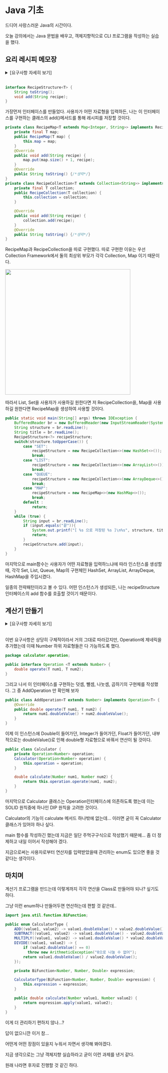 # Java 기초

드디어 사랑스러운 Java의 시간이다. 

오늘 강의에서는 Java 문법을 배우고, 객체지향적으로 CLI 프로그램을 작성하는 실습을 했다.



## 요리 레시피 메모장

<details>
<summary>[요구사항 자세히 보기]</summary>
<p>
<h3>입력값</h3>
<ul>
  <li>저장할 자료구조명을 입력합니다. (List / Set / Map)</li>
  <li>내가 좋아하는 요리 제목을 먼저 입력합니다.</li>
  <li>이어서 내가 좋아하는 요리 레시피를 한 문장씩 입력합니다.</li>
  <li>입력을 마쳤으면 마지막에 “끝” 문자를 입력합니다.</li>
</ul>
<h3>출력값</h3>
<ul>
  <li>입력이 종료되면 저장한 자료구조 이름과 요리 제목을 괄호로 감싸서 먼저 출력해 줍니다.</li>
  <li>이어서, 입력한 모든 문장 앞에 번호를 붙여서 입력 순서에 맞게 모두 출력해 줍니다.</li>
</ul>
<h3>예시 입력 :</h3>
<pre>
백종원 돼지고기 김치찌개 만들기
4.5
돼지고기는 핏물을 빼주세요.
잘익은 김치 한포기를 꺼내서 잘라주세요.
냄비에 들기름 적당히 두르고 김치를 넣고 볶아주세요.
다진마늘 한스푼, 설탕 한스푼 넣어주세요.
종이컵으로 물 8컵 부어서 센불에 끓여주세요.
핏물 뺀 돼지고기를 넣어주세요.
된장 반스푼, 양파 반개, 청양고추 한개를 썰어서 넣어주세요.
간장 두스푼반, 새우젓 두스푼, 고춧가루 두스푼반 넣어주세요.
중불로 줄여서 오래 끓여주세요~!!	
마지막에 파 쏭쏭 썰어서 마무리하면 돼요^^
</pre>
<h3>예시 출력:</h3>
<pre>
[ 백종원 돼지고기 김치찌개 만들기 ]
별점 : 4 (80.0%)
1. 돼지고기는 핏물을 빼주세요.
2. 잘익은 김치 한포기를 꺼내서 잘라주세요.
3. 냄비에 들기름 적당히 두르고 김치를 넣고 볶아주세요.
4. 다진마늘 한스푼, 설탕 한스푼 넣어주세요.
5. 종이컵으로 물 8컵 부어서 센불에 끓여주세요.
6. 핏물 뺀 돼지고기를 넣어주세요.
7. 된장 반스푼, 양파 반개, 청양고추 한개를 썰어서 넣어주세요.
8. 간장 두스푼반, 새우젓 두스푼, 고춧가루 두스푼반 넣어주세요.
9. 중불로 줄여서 오래 끓여주세요~!!	
10. 마지막에 파 쏭쏭 썰어서 마무리하면 돼요^^
</pre>
</details>
<br/>

```java
interface RecipeStructure<T> {
    String toString();
    void add(String recipe);
}
```

가장먼저 인터페이스를 만들었다. 사용자가 어떤 자료형을 입력하든, 나는 이 인터페이스를 구현하는 클래스의 add()메서드를 통해 레시피를 저장할 것이다.

```java
private class RecipeMap<T extends Map<Integer, String>> implements RecipeStructure<T>{
    private final T map;
    public RecipeMap(T map) {
        this.map = map;
    }
  	@Override
    public void add(String recipe) {
        map.put(map.size() + 1, recipe);
    }
  	@Override
    public String toString() {/*생략*/}
}
private class RecipeCollection<T extends Collection<String>> implements RecipeStructure<T>{
    private final T collection;
    public RecipeCollection(T collection) {
        this.collection = collection;
    }

    @Override
    public void add(String recipe) {
        collection.add(recipe);
    }
    @Override
    public String toString() {/*생략*/}
}
```

RecipeMap과 RecipeCollection을 따로 구현했다. 따로 구현한 이유는 우선 Collection Framework에서 둘의 최상위 부모가 각각 Collection, Map 이기 때문이다.

<img src="https://github.com/user-attachments/assets/f0e3ea10-56ef-4f9e-bdf1-e668d7bc9eb9" width="400" align="center"/>

따라서 List, Set을 사용자가 사용하길 원한다면 저 RecipeCollection을, Map을 사용하길 원한다면 RecipeMap을 생성하여 사용할 것이다.

```java
public static void main(String[] args) throws IOException {
    BufferedReader br = new BufferedReader(new InputStreamReader(System.in));
    String structure = br.readLine();
    String title = br.readLine();
    RecipeStructure<?> recipeStructure;
    switch(structure.toUpperCase()) {
        case "SET":
            recipeStructure = new RecipeCollection<>(new HashSet<>());
            break;
        case "LIST":
            recipeStructure = new RecipeCollection<>(new ArrayList<>());
            break;
        case "QUEUE":
            recipeStructure = new RecipeCollection<>(new ArrayDeque<>());
            break;
        case "MAP":
            recipeStructure = new RecipeMap<>(new HashMap<>());
            break;
        default :
            return;
    }
    while (true) {
        String input = br.readLine();
        if (input.equals("끝")){
            System.out.printf("[ %s 으로 저장된 %s ]\n%s", structure, title, recipeStructure);
            return;
        }
        recipeStructure.add(input);
    }
}
```

마지막으로 main함수는 사용자가 어떤 자료형을 입력하느냐에 따라 인스턴스를 생성할때, 각각 Set, List, Queue, Map의 구현체인 HashSet, ArrayList, ArrayDeque, HashMap을 주입시켰다.

일종의 전략패턴이라고 볼 수 있다. 어떤 인스턴스가 생성되든, 나는 recipeStructure인터페이스의 add 함수를 호출할 것이기 때문이다.





## 계산기 만들기

<details>
<summary>[요구사항 자세히 보기]</summary>
<p>
<h3>Step 1 : 더하기, 빼기, 나누기, 곱하기 연산을 수행할 수 있는 Calculator 클래스를 만듭니다.</h3>
<ul>
<li>Calulator 클래스는 연산을 수행하는 반환 타입이 double인 calculate 메서드를 가지고 있습니다.</li>
<li>calculate 메서드는 String 타입의 operator 매개변수를 통해 연산자 매개값을 받습니다.</li>
<li>int 타입의 firstNumber, secondNumber 매개변수를 통해 피연산자 값을 받습니다.</li>
<li>calculate 메서드는 전달받은 피연산자, 연산자를 사용하여 연산을 수행합니다.</li>
<li>힌트) if or switch 즉, 제어문을 통해 연산자의 타입을 확인하고 해당하는 타입의 연산을 수행하고 결과값을 반환합니다.</li>
</ul>
<h3>Step 2 : 나머지 연산자(%)를 수행할 수 있게 Calculator 클래스 내부 코드를 변경합니다.</h3>
<ul>
  <li>힌트) 제어문 else if 에 나머지 연산자(%)를 추가합니다.</li>
</ul>
<h3>Step 3</h3>
<img src="https://github.com/user-attachments/assets/0e71507a-3286-4ddf-968f-c1cf7da2cc5e" width="600" align="center"/>
<ul>
<li>AddOperation(더하기), SubstractOperation(빼기), MultiplyOperation(곱하기), DivideOperation(나누기) 연산 클래스를 만든 후 클래스 간의 관계를 고려하여 Calculator 클래스와 관계를 맺습니다.</li>
<li>관계를 맺은 후 필요하다면 Calculator 클래스의 내부 코드를 변경합니다.. 나머지 연산자(%) 기능은 제외합니다.</li>
<li>힌트) AddOperation, SubstractOperation, MultiplyOperation, DivideOperation 연산 클래스들을 만듭니다.</li>
<li>힌트) 각각의 연산 타입에 맞게 operate 메서드를 구현합니다.</li>
<li>힌트) Calculator 클래스와 포함관계를 맺고 생성자를 통해 각각의 연산 클래스 타입의 필드에 객체를 주입합니다.</li>
<li>힌트) calculate 메서드에서 직접 연산을 하지 않고 주입받은 연산 클래스들의 operate 메서드를 사용하여 연산을 진행합니다.</li>
</ul>
<h3>Step 4</h3>
<img src="https://github.com/user-attachments/assets/ff43185f-4ce1-4b0a-b3b9-c3a4679f301a" width="600" align="center"/>
<ul>
<li>AddOperation(더하기), SubstractOperation(빼기), MultiplyOperation(곱하기), DivideOperation(나누기) 연산 클래스들을 AbstractOperation(추상 클래스)를 사용하여 추상화하고 Calculator 클래스의 내부 코드를 변경합니다.</li>
<li>주의) Calculator의 calculate 메서드의 매개변수가 변경되었습니다.</li>
<li>힌트) AbstractOperation 추상 클래스를 만들고 operate 추상 메서드를 만듭니다.</li>
<li>힌트) AddOperation, SubstractOperation, MultiplyOperation, DivideOperation 클래스들은 AbstractOperation 클래스를 상속받고 각각의 연산 </li>타입에 맞게 operate를 오버라이딩 합니다.
<li>힌트) Calculator 클래스는 4개의 연산 클래스들이 상속받고 있는 AbstractOperation 클래스만을 포함합니다.</li>
<li>힌트) 생성자 혹은 Setter를 사용하여 연산을 수행할 연산 클래스의 객체를 AbstractOperation 클래스 타입의 필드에 주입합니다.(다형성)</li>
<li>힌트) calculate 메서드에서는 더 이상 연산자 타입을 받아 구분할 필요 없이 주입 받은 연산 클래스의 operate 메서드를 통해 바로 연산을 수행합니다.</li>
</ul>
</details>
<br/>

이번 요구사항은 상당히 구체적이라서 거의 그대로 따라갔지만, Operation에 제네릭을 추가했는데 이때 Number 하위 자료형들은 다 가능하도록 했다.

```java
package calculator.operation;

public interface Operation <T extends Number> {
    double operate(T num1, T num2);
}
```

그리고 나서 이 인터페이스를 구현하는 덧셈, 뺄셈, 나눗셈, 곱하기의 구현체를 작성했다. 그 중 AddOperation 만 확인해 보자

```java
public class AddOperation<T extends Number> implements Operation<T> {
    @Override
    public double operate(T num1, T num2) {
        return num1.doubleValue() + num2.doubleValue();
    }
}
```

이제 이 인스턴스에 Double이 들어가던, Integer가 들어가던, Float가 들어가던, 내부적으로는 doubleValue()로 인해 double형 자료형으로 바꿔서 연산이 될 것이다.

```java
public class Calculator {
    private Operation<Number> operation;
    Calculator(Operation<Number> operation) {
        this.operation = operation;
    }

    double calculate(Number num1, Number num2) {
        return this.operation.operate(num1, num2);
    }
}
```

마지막으로 Calculator 클래스는 Operation인터페이스에 의존하도록 했는데 이는 SOLID 원칙중에 하나인 DIP 원칙을 고려한 것이다.

Calculator의 기능이 calculate 메서드 하나밖에 없는데... 이러면 굳이 꼭 Calculator 클래스가 있어야 하나 싶다.

main 함수를 작성하긴 했는데 지금은 일단 주먹구구식으로 작성했기 때문에... 좀 더 정제하고 내일 이어서 작성해야 겠다.

지금으로써는 사용자로부터 연산자를 입력받았을때 관리하는 enum도 있으면 좋을 것 같다는 생각이다.



## 마치며

계산기 프로그램을 만드는데 이렇게까지 각각 연산을 Class로 만들어야 되나? 싶기도 하다.

그냥 이런 enum하나 만들어두면 연산하는데 편할 것 같은데..

```java
import java.util.function.BiFunction;

public enum CalculatorType {
    ADD((value1, value2) -> value1.doubleValue() + value2.doubleValue()),
    SUBTRACT((value1, value2) -> value1.doubleValue() - value2.doubleValue()),
    MULTIPLY((value1, value2) -> value1.doubleValue() * value2.doubleValue()),
    DIVIDE((value1, value2) -> {
        if (value2.doubleValue() == 0)
          throw new ArithmeticException("0으로 나눌 수 없어");
        return value1.doubleValue() / value2.doubleValue();
    });

    private BiFunction<Number, Number, Double> expression;

    CalculatorType(BiFunction<Number, Number, Double> expression) {
        this.expression = expression;
    }

    public double calculate(Number value1, Number value2) {
        return expression.apply(value1, value2);
    }
}
```

이게 더 관리하기 편하지 않나...?

답이 없으니깐 이거 참...

어떤게 어떤 장점이 있을지 누워서 자면서 생각해 봐야겠다.

지금 생각으로는 그냥 객체지향 실습하라고 굳이 이런 과제를 낸거 같다.

원래 나라면 후자로 진행할 것 같긴 하다.
